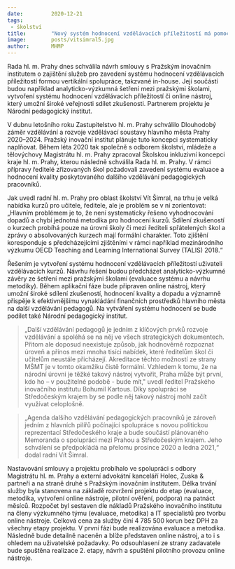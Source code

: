 ```yaml
---
date:         2020-12-21
tags:         
 - školství
title:        "Nový systém hodnocení vzdělávacích příležitostí má pomoci k lepší orientaci"
image: 	      posts/vitsimral5.jpg
author:       MHMP
---
```

 
Rada hl. m. Prahy dnes schválila návrh smlouvy s Pražským inovačním institutem o zajištění služeb pro zavedení systému hodnocení vzdělávacích příležitostí formou vertikální spolupráce, takzvané in-house. Její součástí budou například analyticko-výzkumná šetření mezi pražskými školami, vytvoření systému hodnocení vzdělávacích příležitostí či online nástroj, který umožní široké veřejnosti sdílet zkušenosti. Partnerem projektu je Národní pedagogický institut.

V dubnu letošního roku Zastupitelstvo hl. m. Prahy schválilo Dlouhodobý záměr vzdělávání a rozvoje vzdělávací soustavy hlavního města Prahy 2020–2024. Pražský inovační institut plánuje tuto koncepci systematicky naplňovat. Během léta 2020 tak společně s odborem školství, mládeže a tělovýchovy Magistrátu hl. m. Prahy zpracoval Školskou inkluzivní koncepci kraje hl. m. Prahy, kterou následně schválila Rada hl. m. Prahy. V rámci přípravy ředitelé zřizovaných škol požadovali zavedení systému evaluace a hodnocení kvality poskytovaného dalšího vzdělávání pedagogických pracovníků.

Jak uvedl radní hl. m. Prahy pro oblast školství Vít Šimral, na trhu je velká nabídka kurzů pro učitele, ředitele, ale je problém se v ní zorientovat: „Hlavním problémem je to, že není systematicky řešeno vyhodnocování dopadů a chybí jednotná metodika pro hodnocení kurzů. Sdílení zkušeností o kurzech probíhá pouze na úrovni školy či mezi řediteli spřátelených škol a zprávy o absolvovaných kurzech mají formální charakter. Toto zjištění koresponduje s předcházejícími zjištěními v rámci například mezinárodního výzkumu OECD Teaching and Learning International Survey (TALIS) 2018.“

Řešením je vytvoření systému hodnocení vzdělávacích příležitostí uživateli vzdělávacích kurzů. Návrhu řešení budou předcházet analyticko-výzkumné závěry ze šetření mezi pražskými školami (evaluace systému a návrhu metodiky). Během aplikační fáze bude připraven online nástroj, který umožní široké sdílení zkušeností, hodnocení kvality a dopadu a významně přispěje k efektivnějšímu vynakládání finančních prostředků hlavního města na další vzdělávání pedagogů. Na vytváření systému hodnocení se bude podílet také Národní pedagogický institut.

> „Další vzdělávání pedagogů je jedním z klíčových prvků rozvoje vzdělávání a spoléhá se na něj ve všech strategických dokumentech. Přitom ale doposud neexistuje způsob, jak hodnověrně rozpoznat úroveň a přínos mezi mnoha tisíci nabídek, které ředitelům škol či učitelům neustále přicházejí. Akreditace těchto možností ze strany MŠMT je v tomto okamžiku čistě formální. Vzhledem k tomu, že na národní úrovni je těžké takový nástroj vytvořit, Praha může být první, kdo ho – v použitelné podobě - bude mít," uvedl ředitel Pražského inovačního institutu Bohumil Kartous. Díky spolupráci se Středočeským krajem by se podle něj takový nástroj mohl začít využívat celoplošně.

> „Agenda dalšího vzdělávání pedagogických pracovníků je zároveň jedním z hlavních pilířů počínající spolupráce s novou politickou reprezentací Středočeského kraje a bude součástí plánovaného Memoranda o spolupráci mezi Prahou a Středočeským krajem. Jeho schválení se předpokládá na přelomu prosince 2020 a ledna 2021,“ dodal radní Vít Šimral. 

Nastavování smlouvy a projektu probíhalo ve spolupráci s odbory Magistrátu hl. m. Prahy a externí advokátní kanceláří Holec, Zuska & partneři a na straně druhé s Pražským inovačním institutem. Délka trvání služby byla stanovena na základě rozvržení projektu do etap (evaluace, metodika, vytvoření online nástroje, pilotní ověření, podpora) na patnáct měsíců. Rozpočet byl sestaven dle nákladů Pražského inovačního institutu na členy výzkumného týmu (evaluace, metodika) a IT specialistů pro tvorbu online nástroje. Celková cena za služby činí 4 785 500 korun bez DPH za všechny etapy projektu. V první fázi bude realizována evaluace a metodika. Následně bude detailně naceněn a blíže představen online nástroj, a to i s ohledem na uživatelské požadavky. Po odsouhlasení ze strany zadavatele bude spuštěna realizace 2. etapy, návrh a spuštění pilotního provozu online nástroje.
